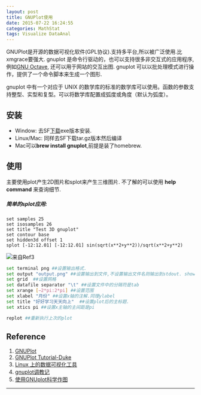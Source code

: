 ```yaml
---
layout: post
title: GNUPlot使用
date: 2015-07-22 16:24:55
categories: MathStat
tags: Visualize DataAnal
---
```


GNUPlot是开源的数据可视化软件(GPL协议).支持多平台,所以被广泛使用.比xmgrace要强大. gnuplot 是命令行驱动的，也可以支持很多非交互式的应用程序, 例如[GNU Octave](http://www.gnu.org/software/octave/), 还可以用于网站的交互出图. gnuplot 可以以批处理模式进行操作，提供了一个命令脚本来生成一个图形.

gnuplot 中有一个对应于 UNIX 的数学库的标准的数学库可以使用。函数的参数支持整型、实型和复型。可以将数学库配置成弧度或角度（默认为弧度）。

## 安装
- Window: 去SF[下载](http://sourceforge.net/projects/gnuplot/files/gnuplot/)exe版本安装.
- Linux/Mac: 同样去SF下载tar.gz版本然后编译
- Mac可以**brew install gnuplot**,前提是装了homebrew.

## 使用
主要使用plot产生2D图片和splot来产生三维图片. 不了解的可以使用 **help command** 来查询细节.

##### 简单的splot应用:

~~~
set samples 25
set isosamples 26
set title "Test 3D gnuplot"
set contour base
set hidden3d offset 1
splot [-12:12.01] [-12:12.01] sin(sqrt(x**2+y**2))/sqrt(x**2+y**2)
~~~
![来自Ref3](https://www.ibm.com/developerworks/cn/linux/l-datavistools/figure1.jpg)

~~~bash
set terminal png ##设置输出格式.
set output "output.png" ##设置输出到文件,不设置输出文件名则输出到stdout. show output也是输出到stdout
set grid  ##设置网格
set datafile separator "\t" ##设置文件中的分隔符是tab
set xrange [−2*pi:2*pi] ##设置范围
set xlabel "月份" ##设置x轴的注解.同理ylabel
set title "好好学习天天向上"  ##设置plot后的主标题.
set xtics pi ##设置x主轴的主间距是pi

replot ##重新执行上次的plot

~~~

## Reference
1. [GNUPlot](http://www.gnuplot.info/)
2. [GNUPlot Tutorial-Duke](http://people.duke.edu/~hpgavin/gnuplot.html)
3. [Linux 上的数据可视化工具](https://www.ibm.com/developerworks/cn/linux/l-datavistools/)
4. [gnuplot调教记](http://www.codelast.com/?p=8348)
5. [使用GNUplot科学作图](http://www.phy.fju.edu.tw/~ph116j/gnuplot_tutorial.pdf)

------

